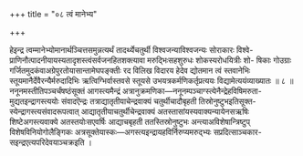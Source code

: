 +++
title = "०८ त्वं मानेभ्य"

+++

हेइन्द्र त्वम्मानेभ्योमानार्थञ्चित्तसमुन्नत्यर्थं तादर्थ्येचतुर्थी विश्वजन्याविश्वजन्यः सोराकारः विश्वे- प्राणिनौत्पादनीयायस्यतादृशस्त्वंसर्वजनहितशक्त्यावा मरुद्भिःसहशुरुधः शोकस्यरोधयित्रीः शो- षिकाः गोउग्राः गर्जितमुदकंवाअग्रेपुरतोयासान्तामेघपङ्क्तीः रद विलिख विदारय हेदेव द्योतमान त्वं स्तवानेभिः स्तूयमानैर्देवैरन्यैर्मरुदादिभिः ऋत्विग्भिर्वास्तवसे स्तूयसे उभयत्रकर्मणिकर्तृप्रत्ययः विद्यामेत्ययंव्याख्यातः ॥ ८ ॥ननूनमस्तीतिपञ्चर्चंषष्ठंसूक्तं आगस्त्यमैन्द्रं अत्रानुक्रमणिका—ननूनम्पञ्चाग्स्त्येनैन्द्रेहविषिमरुता- मुद्यतइन्द्रागस्त्ययोः संवादऎन्द्रः तत्राद्यातृतीयाचेन्द्रवाक्यं चतुर्थीचादौबृहती तिस्रोनुष्टुभइतिसूक्त- स्येन्द्रागस्त्यसंवादरूपत्वात् आद्यातृतीयाचतुर्थीचेन्द्रवाक्यं अतस्तासांयस्यवाक्यन्यायेनसऋषिः शिष्टेअगस्त्यवाक्ये अतस्तयोःसएवर्षिः आद्याचबृहती ततस्तिस्रोनुष्टुभः अन्त्याअविशेषान्त्रिष्टुप् विशेषविनियोगोलैङ्गिकः अत्रसूक्तेयास्कः—अगस्त्यइन्द्रायहविर्निरुप्यमरुद्भ्यः सप्रदित्साञ्चकार- सइन्द्रएत्यपरिदेवयाञ्चक्रइति ।